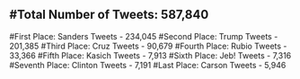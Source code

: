 #Total Number of Tweets: 587,840 
---
#First Place: Sanders Tweets - 234,045
#Second Place: Trump Tweets - 201,385
#Third Place: Cruz Tweets - 90,679
#Fourth Place: Rubio Tweets - 33,366
#Fifth Place: Kasich Tweets - 7,913
#Sixth Place: Jeb! Tweets - 7,316
#Seventh Place: Clinton Tweets - 7,191
#Last Place: Carson Tweets - 5,946
